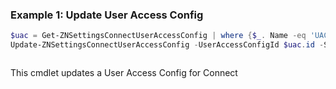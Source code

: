### Example 1: Update User Access Config
```powershell
$uac = Get-ZNSettingsConnectUserAccessConfig | where {$_. Name -eq 'UAC'}
Update-ZNSettingsConnectUserAccessConfig -UserAccessConfigId $uac.id -SessionTtlHours 24 -DstEntityIdsList @($uac.AllowedDestinations.Id) -MembersIdsList @($uac.MemberIds.Id) -Name $uac.Name
```    

```output

```

This cmdlet updates a User Access Config for Connect
